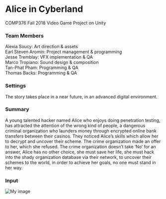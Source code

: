 # Alice in Cyberland
COMP376 Fall 2018 Video Game Project on Unity    
### Team Members
Alexia Soucy: Art direction & assets  
Earl Steven Aromin: Project management & programming    
Jesse Tremblay: VFX implementation & QA  
Marco Tropiano: Sound design & composition  
Tan-Phat Pham: Programming & QA  
Thomas Backs: Programming & QA  
### Settings
The story takes place in a near future, in an advanced digital environment.    

### Summary
A young talented hacker named Alice who enjoys doing penetration testing, has attracted the attention of the wrong kind of people, a dangerous criminal organization who launders money through encrypted online bank transfers between their casinos. They noticed Alice’s skills which allow her to decrypt and uncover their scheme. The crime organization made an offer to her, which she refused. The crime organization doesn’t take ‘No’ for an answer, Alice has no other choice, she must save her life, she must hack into the shady organization database via their network, to uncover their schemes to the world, in order to achieve her goals, no one must stand in her way.

### Input
![My image](n04x.github.com/comp376-project/xbox-controller.png)
